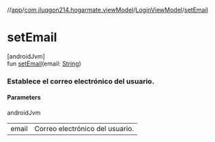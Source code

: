 //[app](../../../index.md)/[com.jluqgon214.hogarmate.viewModel](../index.md)/[LoginViewModel](index.md)/[setEmail](set-email.md)

# setEmail

[androidJvm]\
fun [setEmail](set-email.md)(email: [String](https://kotlinlang.org/api/latest/jvm/stdlib/kotlin-stdlib/kotlin/-string/index.html))

###  Establece el correo electrónico del usuario.

#### Parameters

androidJvm

| | |
|---|---|
| email | Correo electrónico del usuario. |
